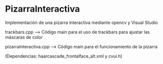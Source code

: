 # PizarraInteractiva
Implementación de una pizarra interactiva mediante opencv y Visual Studio

trackbars.cpp --> Código main para el uso de trackbars para ajustar las máscaras de color

pizarraInteractiva.cpp --> Código main para el funcionamiento de la pizarra

(Dependencias: haarcascade_frontalface_alt.xml y cvui.h)

